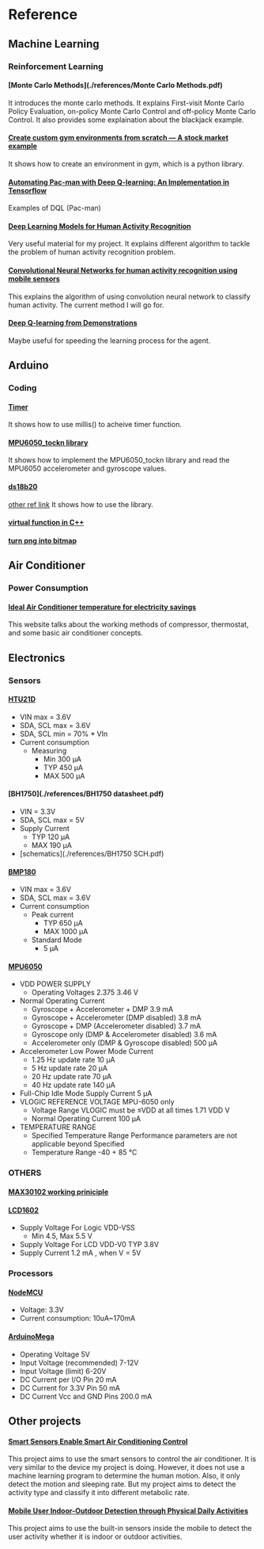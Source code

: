 # Reference

## Machine Learning
### Reinforcement Learning
#### [Monte Carlo Methods](./references/Monte Carlo Methods.pdf)
It introduces the monte carlo methods. It explains First-visit Monte Carlo Policy Evaluation, on-policy Monte Carlo Control and off-policy Monte Carlo Control. It also provides some explaination about the blackjack example.

#### [Create custom gym environments from scratch — A stock market example](https://towardsdatascience.com/creating-a-custom-openai-gym-environment-for-stock-trading-be532be3910e)
It shows how to create an environment in gym, which is a python library.

#### [Automating Pac-man with Deep Q-learning: An Implementation in Tensorflow](https://towardsdatascience.com/automating-pac-man-with-deep-q-learning-an-implementation-in-tensorflow-ca08e9891d9c)
Examples of DQL (Pac-man)

#### [Deep Learning Models for Human Activity Recognition](https://machinelearningmastery.com/deep-learning-models-for-human-activity-recognition/)
Very useful material for my project. It explains different algorithm to tackle the problem of human activity recognition problem.

#### [Convolutional Neural Networks for human activity recognition using mobile sensors](https://ieeexplore.ieee.org/document/7026300)
This explains the algorithm of using convolution neural network to classify human activity. The current method I will go for.

#### [Deep Q-learning from Demonstrations](https://arxiv.org/abs/1704.03732)
Maybe useful for speeding the learning process for the agent.

## Arduino
### Coding
#### [Timer](https://randomnerdtutorials.com/interrupts-timers-esp8266-arduino-ide-nodemcu/)
It shows how to use millis() to acheive timer function.

#### [MPU6050_tockn library](https://forum.arduino.cc/index.php?topic=587830.0)
It shows how to implement the MPU6050_tockn library and read the MPU6050 accelerometer and gyroscope values.

#### [ds18b20](https://create.arduino.cc/projecthub/TheGadgetBoy/ds18b20-digital-temperature-sensor-and-arduino-9cc806)
[other ref link](https://randomnerdtutorials.com/esp32-multiple-ds18b20-temperature-sensors/)
It shows how to use the library.

#### [virtual function in C++](https://www.geeksforgeeks.org/virtual-function-cpp/)

#### [turn png into bitmap](https://javl.github.io/image2cpp/)

## Air Conditioner
### Power Consumption
#### [Ideal Air Conditioner temperature for electricity savings](https://www.bijlibachao.com/air-conditioners/ideal-air-conditioner-temperature-for-electricity-saving.html)
This website talks about the working methods of compressor, thermostat, and some basic air conditioner concepts.

## Electronics
### Sensors
#### [HTU21D](./references/HTU21D_datasheet.pdf)
- VIN max = 3.6V
- SDA, SCL max = 3.6V
- SDA, SCL min = 70% * VIn
- Current consumption
    - Measuring
        - Min 300 μA
        - TYP 450 μA
        - MAX 500 μA

#### [BH1750](./references/BH1750 datasheet.pdf)
- VIN = 3.3V
- SDA, SCL max = 5V
- Supply Current
    - TYP 120 μA
    - MAX 190 μA
- [schematics](./references/BH1750 SCH.pdf)

#### [BMP180](./references/BMP180_datasheet.pdf)
- VIN max = 3.6V
- SDA, SCL max = 3.6V
- Current consumption
    - Peak current
        - TYP 650 μA
        - MAX 1000 μA
    - Standard Mode
        - 5 μA

#### [MPU6050](./references/MPU6050_datasheet.pdf)
- VDD POWER SUPPLY
    - Operating Voltages 2.375 3.46 V
- Normal Operating Current
    - Gyroscope + Accelerometer + DMP 3.9 mA
    - Gyroscope + Accelerometer (DMP disabled) 3.8 mA
    - Gyroscope + DMP (Accelerometer disabled) 3.7 mA
    - Gyroscope only (DMP & Accelerometer disabled) 3.6 mA
    - Accelerometer only (DMP & Gyroscope disabled) 500 µA
- Accelerometer Low Power Mode Current
    - 1.25 Hz update rate 10 µA
    - 5 Hz update rate 20 µA
    - 20 Hz update rate 70 µA
    - 40 Hz update rate 140 µA
- Full-Chip Idle Mode Supply Current 5 µA
- VLOGIC REFERENCE VOLTAGE MPU-6050 only
    - Voltage Range VLOGIC must be ≤VDD at all times 1.71 VDD V
    - Normal Operating Current 100 µA
- TEMPERATURE RANGE
    - Specified Temperature Range Performance parameters are not applicable beyond Specified
    - Temperature Range -40 + 85 °C


### OTHERS
#### [MAX30102 working priniciple](https://hackaday.io/project/26103-preemiealert/log/64833-max30102-how-does-it-work)

#### [LCD1602](./references/LCD1602_datasheet.pdf)
- Supply Voltage For Logic VDD-VSS
    - Min 4.5, Max 5.5 V
- Supply Voltage For LCD VDD-V0 TYP 3.8V
- Supply Current 1.2 mA , when V = 5V

### Processors
#### [NodeMCU](./references/NodeMCU_datasheet.pdf)
- Voltage: 3.3V
- Current consumption: 10uA~170mA

#### [ArduinoMega](https://store.arduino.cc/usa/mega-2560-r3)
- Operating Voltage	5V
- Input Voltage (recommended)	7-12V
- Input Voltage (limit)	6-20V
- DC Current per I/O Pin	20 mA
- DC Current for 3.3V Pin	50 mA
- DC Current Vcc and GND Pins  200.0 mA

## Other projects
#### [Smart Sensors Enable Smart Air Conditioning Control](./sensors-14-11179.pdf)
This project aims to use the smart sensors to control the air conditioner. It is very similar to the device my project is doing. However, it does not use a machine learning program to determine the human motion. Also, it only detect the motion and sleeping rate. But my project aims to detect the activity type and classify it into different metabolic rate.

#### [Mobile User Indoor-Outdoor Detection through Physical Daily Activities](https://www.ncbi.nlm.nih.gov/pmc/articles/PMC6387420/)
This project aims to use the built-in sensors inside the mobile to detect the user activity whether it is indoor or outdoor activities.

